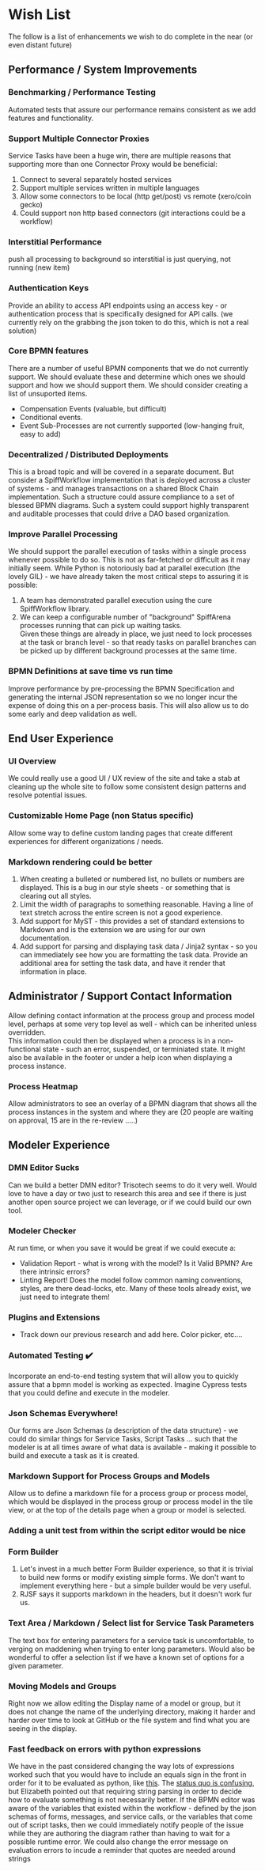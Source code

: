 # Wish List

The follow is a list of enhancements we wish to do complete in the near (or even distant future)

## Performance / System Improvements

### Benchmarking / Performance Testing
Automated tests that assure our performance remains consistent as we add features and functionality.

### Support Multiple Connector Proxies
Service Tasks have been a huge win, there are multiple reasons that supporting more than one Connector Proxy would be beneficial:

1. Connect to several separately hosted services
2. Support multiple services written in multiple languages
3. Allow some connectors to be local (http get/post) vs remote (xero/coin gecko)
4. Could support non http based connectors (git interactions could be a workflow)

### Interstitial Performance
push all processing to background so interstitial is just querying, not running (new item)

### Authentication Keys 
Provide an ability to access API endpoints using an access key - or authentication process that is specifically designed for API calls.  (we currently rely on the grabbing the json token to do this, which is not a real solution)

### Core BPMN features
There are a number of useful BPMN components that we do not currently support.  We should evaluate these and determine which ones we should support and how we should support them.  We should consider creating a list of unsuported items.

* Compensation Events (valuable, but difficult)
* Conditional events.
* Event Sub-Processes are not currently supported (low-hanging fruit, easy to add)

### Decentralized / Distributed Deployments
This is a broad topic and will be covered in a separate document.  But consider a SpiffWorkflow implementation that is deployed across a cluster of systems - and manages transactions on a shared Block Chain implementation.  Such a structure could assure compliance to a set of blessed BPMN diagrams.  Such a system could support highly transparent and auditable processes that could drive a DAO based organization.


### Improve Parallel Processing
We should support the parallel execution of tasks within a single process whenever possible to do so.  This is not as far-fetched or difficult as it may initially seem.  While Python is notoriously bad at parallel execution (the lovely GIL) - we have already taken the most critical steps to assuring it is possible:
1. A team has demonstrated parallel execution using the cure SpiffWorkflow library.
2. We can keep a configurable number of "background" SpiffArena processes running that can pick up waiting tasks.  
Given these things are already in place, we just need to lock processes at the task or branch level - so that ready tasks on parallel branches can be picked up by different background processes at the same time.

### BPMN Definitions at save time vs run time
Improve performance by pre-processing the BPMN Specification and generating the internal JSON representation so we no longer incur the expense of doing this on a per-process basis.
This will also allow us to do some early and deep validation as well.

## End User Experience

### UI Overview
We could really use a good UI / UX review of the site and take a stab at cleaning up the whole site to follow some consistent design patterns and resolve potential issues. 

### Customizable Home Page (non Status specific)
Allow some way to define custom landing pages that create different experiences for different organizations / needs.

### Markdown rendering could be better
1. When creating a bulleted or numbered list, no bullets or numbers are displayed.  This is a bug in our style sheets - or something that is clearing out all styles.
2. Limit the width of paragraphs to something reasonable.  Having a line of text stretch across the entire screen is not a good experience.
3. Add support for MyST - this provides a set of standard extensions to Markdown and is the extension we are using for our own documentation.  
4. Add support for parsing and displaying task data / Jinja2 syntax - so you can immediately see how you are formatting the task data. Provide an additional area for setting the task data, and have it render that information in place.

## Administrator / Support Contact Information
Allow defining contact information at the process group and process model level, perhaps at some very top level as well - which can be inherited unless overridden.  
This information could then be displayed when a process is in a non-functional state - such an error, suspended, or terminiated state.
It might also be available in the footer or under a help icon when displaying a process instance.

### Process Heatmap
Allow administrators to see an overlay of a BPMN diagram that shows all the process instances in the system and where they are (20 people are waiting on approval, 15 are in the re-review .....)

## Modeler Experience

### DMN Editor Sucks
Can we build a better DMN editor? Trisotech seems to do it very well.  Would love to have a day or two just to research this area and see if there is just another open source project we can leverage, or if we could build our own tool.

### Modeler Checker 
At run time, or when you save it would be great if we could execute a:
* Validation Report - what is wrong with the model?  Is it Valid BPMN?  Are there intrinsic errors?
* Linting Report!  Does the model follow common naming conventions, styles, are there dead-locks, etc.  Many of these tools already exist, we just need to integrate them!

### Plugins and Extensions 
* Track down our previous research and add here.  Color picker, etc....

### Automated Testing ✔️
Incorporate an end-to-end testing system that will allow you to quickly assure that
a bpmn model is working as expected.  Imagine Cypress tests that you could define and execute in the modeler.

### Json Schemas Everywhere!
Our forms are Json Schemas (a description of the data structure) - we could do similar things for Service Tasks, Script Tasks ... such that the modeler is at all times aware of what data is available - making it possible to build and execute a task as it is created.

### Markdown Support for Process Groups and Models
Allow us to define a markdown file for a process group or process model, which would be displayed in the process group or process model in the tile view, or at the top of the details page when a group or model is selected.

### Adding a unit test from within the script editor would be nice

### Form Builder
1. Let's invest in a much better Form Builder experience, so that it is trivial to build new forms or modify existing simple forms.  We don't want to implement everything here - but a simple builder would be very useful.
2. RJSF says it supports markdown in the headers, but it doesn't work fur us.

### Text Area / Markdown / Select list for Service Task Parameters
The text box for entering parameters for a service task is uncomfortable, to verging on maddening when trying to enter long parameters.  Would also be wonderful to offer a selection list if we have a known set of options for a given parameter. 

### Moving Models and Groups
Right now we allow editing the Display name of a model or group, but it does
not change the name of the underlying directory, making it harder and harder
over time to look at GitHub or the file system and find what you are seeing in the display.

### Fast feedback on errors with python expressions

We have in the past considered changing the way lots of expressions worked such that you would have to include an equals sign in the front in order for it to be evaluated as python, like [this](https://docs.camunda.io/docs/components/concepts/expressions/#expressions-vs-static-values).
The [status quo is confusing](https://github.com/sartography/spiff-arena/issues/1075), but Elizabeth pointed out that requiring string parsing in order to decide how to evaluate something is not necessarily better.
If the BPMN editor was aware of the variables that existed within the workflow - defined by the json schemas of forms, messages, and service calls, or the variables that come out of script tasks, then we could immediately notify people of the issue while they are authoring the diagram rather than having to wait for a possible runtime error.
We could also change the error message on evaluation errors to incude a reminder that quotes are needed around strings
